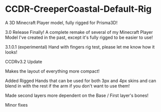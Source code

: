 # CCDR-CreeperCoastal-Default-Rig
A 3D Minecraft Player model, fully rigged for Prisma3D!

3.0 Release
Finally!
A complete remake of several of my Minecraft Player Model I've created in  the past, except it's fully rigged to be easier to use!

3.1.0.1 (experimental)
Hand with fingers rig test, please let me know how it looks!

CCDRv3.2 Update

Makes the layout of everything more compact!

Added Rigged Hands that can be used for both 3px and 4px skins and can blend in with the rest if the arm if you don't want to use them!

Made second layers more dependent on the Base / First layer's bones!

Minor fixes
